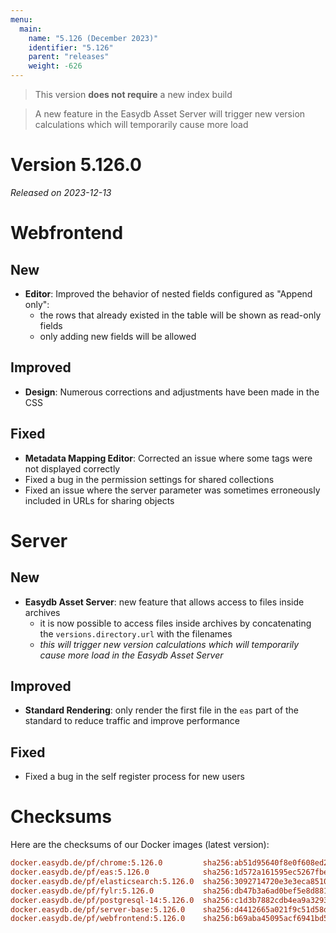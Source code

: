 ```yaml
---
menu:
  main:
    name: "5.126 (December 2023)"
    identifier: "5.126"
    parent: "releases"
    weight: -626
---
```


> This version **does not require** a new index build

> A new feature in the Easydb Asset Server will trigger new version calculations which will temporarily cause more load

# Version 5.126.0

*Released on 2023-12-13*


# Webfrontend

## New

* **Editor**: Improved the behavior of nested fields configured as "Append only":
  * the rows that already existed in the table will be shown as read-only fields
  * only adding new fields will be allowed

## Improved

* **Design**: Numerous corrections and adjustments have been made in the CSS

## Fixed

* **Metadata Mapping Editor**: Corrected an issue where some tags were not displayed correctly
* Fixed a bug in the permission settings for shared collections
* Fixed an issue where the server parameter was sometimes erroneously included in URLs for sharing objects


# Server

## New

* **Easydb Asset Server**: new feature that allows access to files inside archives
  * it is now possible to access files inside archives by concatenating the `versions.directory.url` with the filenames
  * *this will trigger new version calculations which will temporarily cause more load in the Easydb Asset Server*

## Improved

* **Standard Rendering**: only render the first file in the `eas` part of the standard to reduce traffic and improve performance

## Fixed

* Fixed a bug in the self register process for new users


# Checksums

Here are the checksums of our Docker images (latest version):

```ini
docker.easydb.de/pf/chrome:5.126.0         sha256:ab51d95640f8e0f608ed26015a30f19e5e25534d1224a972b8b381def9b99fdd
docker.easydb.de/pf/eas:5.126.0            sha256:1d572a161595ec5267fbe35a913cf4b229ec638084fbab17f1075d4bdc0289ab
docker.easydb.de/pf/elasticsearch:5.126.0  sha256:3092714720e3e3eca85106941aefc305152edc13e044383ecc6f99faf7b82664
docker.easydb.de/pf/fylr:5.126.0           sha256:db47b3a6ad0bef5e8d881006812a56974a133badcb041b5defd782e2b5c4ba0b
docker.easydb.de/pf/postgresql-14:5.126.0  sha256:c1d3b7882cdb4ea9a3293ae0d6bea21417e20ffc2e133f6274afeba72409e0c8
docker.easydb.de/pf/server-base:5.126.0    sha256:d4412665a021f9c51d58d12c50b70164190f6dc69a69e9cda2ecd8297a764aff
docker.easydb.de/pf/webfrontend:5.126.0    sha256:b69aba45095acf6941bd548ec33e1ce1d479eccd6e9da2edbf9484b5ce4c6f7f
```
